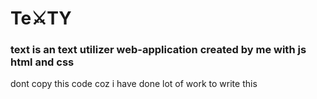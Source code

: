 <h1>Te⚔️TY</h1>

<h3>text is an text utilizer web-application created by me with js html and css</h3>

<p>dont copy this code coz i have done lot of work to write this</p>
